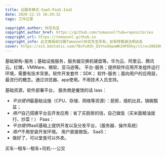 ```yaml
---
title: 云服务模式-SaaS-PaaS-IaaS
date: 2020-12-15 16:29:32
tags: 工作记录

copyright_author: 秋实先生
copyright_author_href: https://github.com/tomasonl?tab=repositories
copyright_url: https://tomasonl.github.io
copyright_info: 此文章版权归属Tomasonl秋实先生所有，如有转载请注明出处
cover: https://ss1.bdstatic.com/70cFuXSh_Q1YnxGkpoWK1HF6hhy/it/u=2002066363,3698879594&fm=26&gp=0.jpg
---
```

基础架构-服务；基础设施服务，服务器交换机硬盘等。华为云、阿里云、腾讯云。红帽，VMWare、微软、亚马逊等。
平台-服务；提供软件应用开发组件运行环境，需要有技术背景。软件开发套件：SDK；
软件-服务；面向用户的应用层，最流行的概念。通过浏览器、app使用。不用技术人员支持。


基础资源，软件部署平台，
服务商是餐馆的话
Iaas：
- *平台提供*最基础设施（CPU、存储、网络等资源）：厨房，烟机灶具，锅碗瓢盆；
- *用户*自己搭建平台去开发应用：省了买厨房的钱，自己做饭（买米面粮油就行，炒菜！）
Paas：
- *平台提供*IaaS基础上提供开发以及分发平台，（服务器、操作系统）
- *用户*不用安装开发环境。 用户直接做饭。
SaaS：
- 做好了，可以堂食可以外卖。

买车--租车--租车+司机---公交